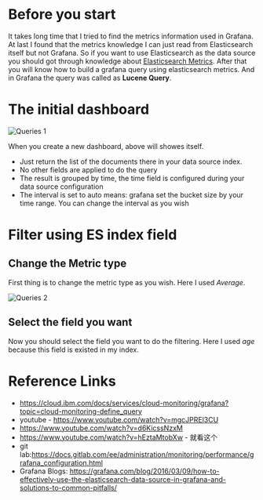 # Before you start
It takes long time that I tried to find the metrics information used in Grafana. At last I found that the metrics knowledge I can just read from Elasticsearch itself but not Grafana. So if you want to use Elasticsearch as the data source you should got through knowledge about [Elasticsearch Metrics](https://www.elastic.co/guide/en/elasticsearch/reference/master/search-aggregations.html). After that you will know how to build a grafana query using elasticsearch metrics. And in Grafana the query was called as **Lucene Query**.


# The initial dashboard
![Queries 1](https://github.com/HuangMarco/knowledge-hub/blob/dev/zResources/grafana/queries-1.jpg)

When you create a new dashboard, above will showes itself.
<br>
* Just return the list of the documents there in your data source index.
* No other fields are applied to do the query
* The result is grouped by time, the time field is configured during your data source configuration
* The interval is set to auto means: grafana set the bucket size by your time range. You can change the interval as you wish

# Filter using ES index field
## Change the Metric type
First thing is to change the metric type as you wish. Here I used _Average_.

![Queries 2](https://github.com/HuangMarco/knowledge-hub/blob/dev/zResources/grafana/queries-2.jpg)

## Select the field you want
Now you should select the field you want to do the filtering. Here I used _age_ because this field is existed in my index.
















# Reference Links
* https://cloud.ibm.com/docs/services/cloud-monitoring/grafana?topic=cloud-monitoring-define_query
* youtube - https://www.youtube.com/watch?v=mgcJPREl3CU
* https://www.youtube.com/watch?v=d6KicssNzxM
* https://www.youtube.com/watch?v=hEztaMtobXw - 就看这个
* git lab:https://docs.gitlab.com/ee/administration/monitoring/performance/grafana_configuration.html
* Grafana Blogs: https://grafana.com/blog/2016/03/09/how-to-effectively-use-the-elasticsearch-data-source-in-grafana-and-solutions-to-common-pitfalls/
